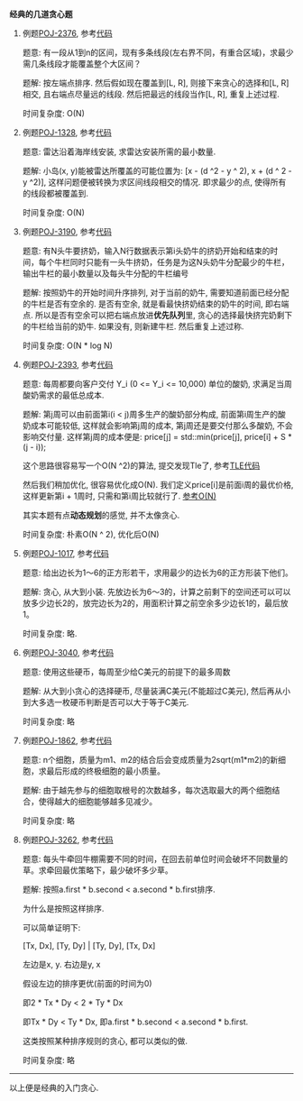 **经典的几道贪心题**

1. 例题[POJ-2376](https://vjudge.net/problem/POJ-2376), 参考[代码](./POJ-2376.cc)

   题意: 有一段从1到n的区间，现有多条线段(左右界不同，有重合区域)，求最少需几条线段才能覆盖整个大区间？

   题解: 按左端点排序. 然后假如现在覆盖到[L, R], 则接下来贪心的选择和[L, R]相交, 且右端点尽量远的线段. 然后把最远的线段当作[L, R], 重复上述过程.

   时间复杂度: O(N)

2. 例题[POJ-1328](https://vjudge.net/problem/POJ-1328), 参考[代码](./POJ-1328.cc)

   题意: 雷达沿着海岸线安装, 求雷达安装所需的最小数量.

   题解: 小岛(x, y)能被雷达所覆盖的可能位置为: [x - (d ^2 - y ^ 2), x + (d ^ 2 - y ^2)], 这样问题便被转换为求区间线段相交的情况. 即求最少的点, 使得所有的线段都被覆盖到.

   时间复杂度: O(N)

3. 例题[POJ-3190](https://vjudge.net/problem/POJ-3190), 参考[代码](./POJ-3190.cc)

   题意: 有N头牛要挤奶，输入N行数据表示第i头奶牛的挤奶开始和结束的时间，每个牛栏同时只能有一头牛挤奶，任务是为这N头奶牛分配最少的牛栏， 输出牛栏的最小数量以及每头牛分配的牛栏编号

   题解: 按照奶牛的开始时间升序排列, 对于当前的奶牛, 需要知道前面已经分配的牛栏是否有空余的. 是否有空余, 就是看最快挤奶结束的奶牛的时间, 即右端点. 所以是否有空余可以把右端点放进**优先队列**里, 贪心的选择最快挤完奶剩下的牛栏给当前的奶牛. 如果没有, 则新建牛栏. 然后重复上述过称.

   时间复杂度: O(N * log N)

4. 例题[POJ-2393](https://vjudge.net/problem/POJ-2393), 参考[代码](./POJ-2393.cc)

   题意: 每周都要向客户交付 Y_i (0 <= Y_i <= 10,000) 单位的酸奶, 求满足当周酸奶需求的最低总成本.

   题解: 第j周可以由前面第i(i < j)周多生产的酸奶部分构成, 前面第i周生产的酸奶成本可能较低, 这样就会影响第j周的成本, 第j周还是要交付那么多酸奶, 不会影响交付量. 这样第j周的成本便是: price[j] = std::min(price[j], price[i] + S * (j - i));

   这个思路很容易写一个O(N ^2)的算法, 提交发现Tle了, 参考[TLE代码](./POJ-2393-tle.cc)

   然后我们稍加优化, 很容易优化成O(N). 我们定义price[i]是前面i周的最优价格, 这样更新第i + 1周时, 只需和第i周比较就行了. [参考O(N)]()

   其实本题有点**动态规划**的感觉, 并不太像贪心.

   时间复杂度: 朴素O(N ^ 2), 优化后O(N)

5. 例题[POJ-1017](https://vjudge.net/problem/POJ-1017), 参考[代码](./POJ-1017.cc)

   题意: 给出边长为1～6的正方形若干，求用最少的边长为6的正方形装下他们。

   题解: 贪心, 从大到小装. 先放边长为6～3的，计算之前剩下的空间还可以可以放多少边长2的，放完边长为2的，用面积计算之前空余多少边长1的，最后放1。

   时间复杂度: 略.

6. 例题[POJ-3040](https://vjudge.net/problem/POJ-3040), 参考[代码](./POJ-3040.cc)

   题意: 使用这些硬币，每周至少给C美元的前提下的最多周数

   题解: 从大到小贪心的选择硬币, 尽量装满C美元(不能超过C美元), 然后再从小到大多选一枚硬币判断是否可以大于等于C美元.

   时间复杂度: 略

7. 例题[POJ-1862](https://vjudge.net/problem/POJ-1862), 参考[代码](./POJ-1862.cc)

   题意: n个细胞，质量为m1、m2的结合后会变成质量为2sqrt(m1*m2)的新细胞，求最后形成的终极细胞的最小质量。

   题解: 由于越先参与的细胞取根号的次数越多，每次选取最大的两个细胞结合，使得越大的细胞能够越多见减少。

   时间复杂度: 略

8. 例题[POJ-3262](https://vjudge.net/problem/POJ-3262), 参考[代码](./POJ-3262.cc)

   题意: 每头牛牵回牛棚需要不同的时间，在回去前单位时间会破坏不同数量的草。求牵回最优策略下，最少破坏多少草。

   题解: 按照a.first * b.second < a.second * b.first排序.

   为什么是按照这样排序.

   可以简单证明下:

   [Tx, Dx], [Ty, Dy]    | [Ty, Dy], [Tx, Dx]

   左边是x, y.  右边是y, x

   假设左边的排序更优(前面的时间为0)

   即2 * Tx * Dy < 2 * Ty * Dx

   即Tx * Dy < Ty * Dx, 即a.first * b.second < a.second * b.first.

   这类按照某种排序规则的贪心, 都可以类似的做.

   时间复杂度: 略

---

以上便是经典的入门贪心.

